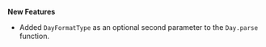 **New Features**

* Added `DayFormatType` as an optional second parameter to the `Day.parse` function.